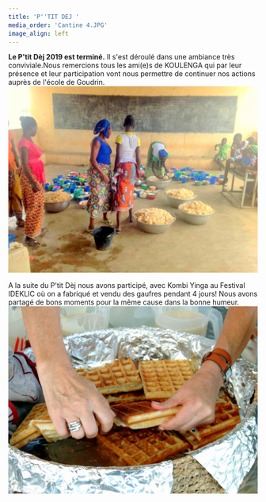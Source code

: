 ```yaml
---
title: 'P''TIT DEJ '
media_order: 'Cantine 4.JPG'
image_align: left
---
```


**Le P'tit Dèj 2019 est terminé.** 
Il s'est déroulé dans une ambiance très conviviale.Nous remercions tous les ami(e)s de KOULENGA qui par leur présence et leur participation  vont nous permettre de continuer nos actions auprès de l'école de Goudrin.
![](Cantine%204.JPG)

A la suite du P'tit Dèj nous avons participé, avec Kombi Yinga au Festival IDEKLIC où on a fabriqué et vendu des gaufres pendant 4 jours!
Nous avons partagé de bons moments pour la même cause dans la bonne humeur.
![](DSCN7170.JPG)  